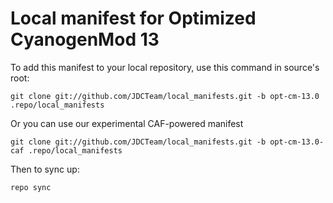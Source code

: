 Local manifest for Optimized CyanogenMod 13
==============

To add this manifest to your local repository, use this command in source's root:

    git clone git://github.com/JDCTeam/local_manifests.git -b opt-cm-13.0 .repo/local_manifests

Or you can use our experimental CAF-powered manifest

    git clone git://github.com/JDCTeam/local_manifests.git -b opt-cm-13.0-caf .repo/local_manifests

Then to sync up:

    repo sync

